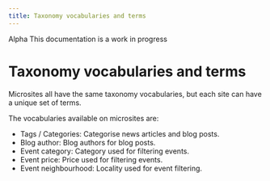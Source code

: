 ```yaml
---
title: Taxonomy vocabularies and terms
---
```


<div class="alpha"><span>Alpha</span> This documentation is a work in progress</div>

# Taxonomy vocabularies and terms

Microsites all have the same taxonomy vocabularies, but each site can have a unique set of terms. 

The vocabularies available on microsites are: 
- Tags / Categories: Categorise news articles and blog posts. 
- Blog author: Blog authors for blog posts.
- Event category: Category used for filtering events.
- Event price: Price used for filtering events.
- Event neighbourhood: Locality used for event filtering.


